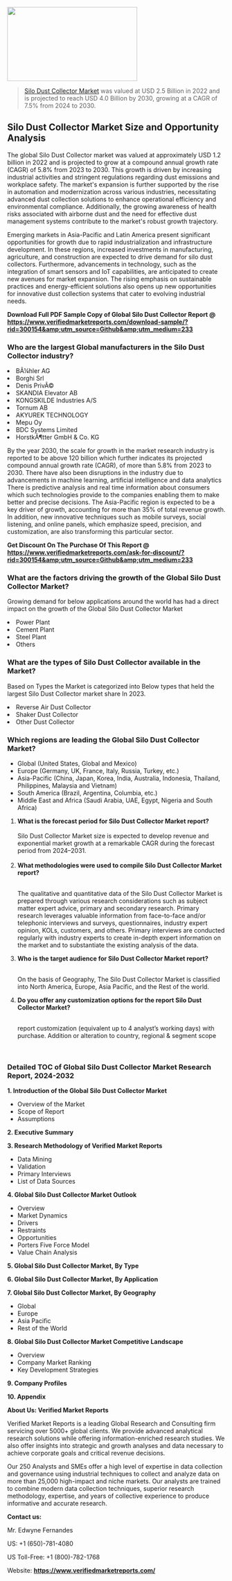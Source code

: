 
<img src="https://ffe5etoiles.com/wp-content/uploads/2024/12/MST1-300x171.png" alt="" width="300" height="171" class="alignnone size-medium wp-image-20088" /><blockquote><p><p><a href="https://www.verifiedmarketreports.com/download-sample/?rid=300154&utm_source=Github&utm_medium=233" target="_blank">Silo Dust Collector Market</a> was valued at USD 2.5 Billion in 2022 and is projected to reach USD 4.0 Billion by 2030, growing at a CAGR of 7.5% from 2024 to 2030.</p></blockquote><p><h2>Silo Dust Collector Market Size and Opportunity Analysis</h2><p>The global Silo Dust Collector market was valued at approximately USD 1.2 billion in 2022 and is projected to grow at a compound annual growth rate (CAGR) of 5.8% from 2023 to 2030. This growth is driven by increasing industrial activities and stringent regulations regarding dust emissions and workplace safety. The market's expansion is further supported by the rise in automation and modernization across various industries, necessitating advanced dust collection solutions to enhance operational efficiency and environmental compliance. Additionally, the growing awareness of health risks associated with airborne dust and the need for effective dust management systems contribute to the market's robust growth trajectory.</p><p>Emerging markets in Asia-Pacific and Latin America present significant opportunities for growth due to rapid industrialization and infrastructure development. In these regions, increased investments in manufacturing, agriculture, and construction are expected to drive demand for silo dust collectors. Furthermore, advancements in technology, such as the integration of smart sensors and IoT capabilities, are anticipated to create new avenues for market expansion. The rising emphasis on sustainable practices and energy-efficient solutions also opens up new opportunities for innovative dust collection systems that cater to evolving industrial needs.</p></p><p class=""><strong>Download Full PDF Sample Copy of Global Silo Dust Collector Report @ <a href="https://www.verifiedmarketreports.com/download-sample/?rid=300154&amp;utm_source=Github&amp;utm_medium=233" target="_blank">https://www.verifiedmarketreports.com/download-sample/?rid=300154&amp;utm_source=Github&amp;utm_medium=233</a></strong></p><h3 id="" class="">Who are the largest Global manufacturers in the Silo Dust Collector industry?</h3><p><li>BÃ¼hler AG</li><li> Borghi Srl</li><li> Denis PrivÃ©</li><li> SKANDIA Elevator AB</li><li> KONGSKILDE Industries A/S</li><li> Tornum AB</li><li> AKYUREK TECHNOLOGY</li><li> Mepu Oy</li><li> BDC Systems Limited</li><li> HorstkÃ¶tter GmbH & Co. KG</li></p><div class=""><div class="" dir="" data-message-author-role="" data-message-id="" data-message-model-slug=""><div class=""><div class=""><div class=""><div class="" dir="" data-message-author-role="" data-message-id="" data-message-model-slug=""><div class=""><div class=""><p>By the year 2030, the scale for growth in the market research industry is reported to be above 120 billion which further indicates its projected compound annual growth rate (CAGR), of more than 5.8% from 2023 to 2030. There have also been disruptions in the industry due to advancements in machine learning, artificial intelligence and data analytics There is predictive analysis and real time information about consumers which such technologies provide to the companies enabling them to make better and precise decisions. The Asia-Pacific region is expected to be a key driver of growth, accounting for more than 35% of total revenue growth. In addition, new innovative techniques such as mobile surveys, social listening, and online panels, which emphasize speed, precision, and customization, are also transforming this particular sector.</p><p><strong>Get Discount On The Purchase Of This Report @&nbsp; <a href="https://www.verifiedmarketreports.com/ask-for-discount/?rid=300154&amp;utm_source=Github&amp;utm_medium=233" target="_blank">https://www.verifiedmarketreports.com/ask-for-discount/?rid=300154&amp;utm_source=Github&amp;utm_medium=233</a></strong></p></div></div></div></div></div></div></div></div><h3 id="" class="">What are the factors driving the growth of the Global Silo Dust Collector Market?</h3><p id="" class="">Growing demand for below applications around the world has had a direct impact on the growth of the Global Silo Dust Collector Market</p><p id="" class=""><li>Power Plant</li><li> Cement Plant</li><li> Steel Plant</li><li> Others</li></p><h3 id="" class="">What are the types of Silo Dust Collector available in the Market?</h3><p id="" class="">Based on Types the Market is categorized into Below types that held the largest Silo Dust Collector market share In 2023.</p><p id="" class=""><li>Reverse Air Dust Collector</li><li> Shaker Dust Collector</li><li> Other Dust Collector</li></p><h3 id="" class="">Which regions are leading the Global Silo Dust Collector Market?</h3><ul><li>Global (United States, Global and Mexico)</li><li>Europe (Germany, UK, France, Italy, Russia, Turkey, etc.)</li><li>Asia-Pacific (China, Japan, Korea, India, Australia, Indonesia, Thailand, Philippines, Malaysia and Vietnam)</li><li>South America (Brazil, Argentina, Columbia, etc.)</li><li>Middle East and Africa (Saudi Arabia, UAE, Egypt, Nigeria and South Africa)</li></ul><p><ol><li><strong>What is the forecast period for Silo Dust Collector Market report?<br /></strong><br /><span data-sheets-root="1" data-sheets-value="{&quot;1&quot;:2,&quot;2&quot;:&quot;XXXX size is expected to develop revenue and exponential market growth at a remarkable CAGR during the forecast period from 2024&ndash;2030.&quot;}" data-sheets-userformat="{&quot;2&quot;:12674,&quot;4&quot;:{&quot;1&quot;:2,&quot;2&quot;:16776960},&quot;10&quot;:2,&quot;11&quot;:0,&quot;15&quot;:&quot;Arial&quot;,&quot;16&quot;:12}">Silo Dust Collector Market size is expected to develop revenue and exponential market growth at a remarkable CAGR during the forecast period from 2024&ndash;2031.</span><br /><br /></li><li><strong>What methodologies were used to compile Silo Dust Collector Market report?<br /><br /></strong><p>The qualitative and quantitative data of the&nbsp;Silo Dust Collector Market is prepared through various research considerations such as subject matter expert advice, primary and secondary research. Primary research leverages valuable information from face-to-face and/or telephonic interviews and surveys, questionnaires, industry expert opinion, KOLs, customers, and others. Primary interviews are conducted regularly with industry experts to create in-depth expert information on the market and to substantiate the existing analysis of the data.&nbsp;</p></li><li><strong>Who is the target audience for Silo Dust Collector Market report?<br /><br /></strong><p>On the basis of Geography, The&nbsp;Silo Dust Collector Market is classified into North America, Europe, Asia Pacific, and the Rest of the world.</p></li><li><strong>Do you offer any customization options for the report Silo Dust Collector Market?<br /><br /></strong><p>report customization (equivalent up to 4 analyst&rsquo;s working days) with purchase. Addition or alteration to country, regional &amp; segment scope</p><p>&nbsp;</p></li></ol></p><h3 id="" class="">Detailed TOC of Global Silo Dust Collector Market Research Report, 2024-2032</h3><p id="" class=""><strong>1. Introduction of the Global Silo Dust Collector Market</strong></p><ul><li>Overview of the Market</li><li>Scope of Report</li><li>Assumptions</li></ul><p id="" class=""><strong>2. Executive Summary</strong></p><p id="" class=""><strong>3. Research Methodology of&nbsp;Verified Market Reports</strong></p><ul><li>Data Mining</li><li>Validation</li><li>Primary Interviews</li><li>List of Data Sources</li></ul><p id="" class=""><strong>4. Global Silo Dust Collector Market Outlook</strong></p><ul><li>Overview</li><li>Market Dynamics</li><li>Drivers</li><li>Restraints</li><li>Opportunities</li><li>Porters Five Force Model</li><li>Value Chain Analysis</li></ul><p id="" class=""><strong>5. Global Silo Dust Collector Market, By&nbsp;Type</strong></p><p id="" class=""><strong>6. Global Silo Dust Collector Market, By Application</strong></p><p id="" class=""><strong>7. Global Silo Dust Collector Market, By Geography</strong></p><ul><li>Global</li><li>Europe</li><li>Asia Pacific</li><li>Rest of the World</li></ul><p id="" class=""><strong>8. Global Silo Dust Collector Market Competitive Landscape</strong></p><ul><li>Overview</li><li>Company Market Ranking</li><li>Key Development Strategies</li></ul><p id="" class=""><strong>9. Company Profiles</strong></p><p id="" class=""><strong>10. Appendix</strong></p><p id="" class=""><strong>About Us: Verified Market Reports</strong></p><p id="" class="">Verified Market Reports is a leading Global Research and Consulting firm servicing over 5000+ global clients. We provide advanced analytical research solutions while offering information-enriched research studies. We also offer insights into strategic and growth analyses and data necessary to achieve corporate goals and critical revenue decisions.</p><p id="" class="">Our 250 Analysts and SMEs offer a high level of expertise in data collection and governance using industrial techniques to collect and analyze data on more than 25,000 high-impact and niche markets. Our analysts are trained to combine modern data collection techniques, superior research methodology, expertise, and years of collective experience to produce informative and accurate research.</p><p id="" class=""><strong>Contact us:</strong></p><p id="" class="">Mr. Edwyne Fernandes</p><p id="" class="">US: +1 (650)-781-4080</p><p id="" class="">US Toll-Free: +1 (800)-782-1768</p><p id="" class="">Website: <a target="" data-test-app-aware-link=""><strong>https://www.verifiedmarketreports.com/</strong></a></p>
